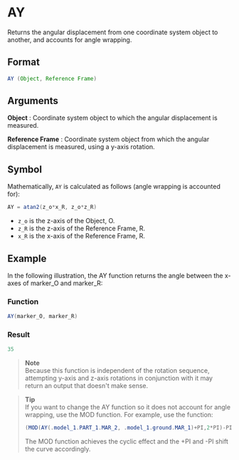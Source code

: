 # AY

Returns the angular displacement from one coordinate system object to another, and accounts for angle wrapping.

## Format
```java
AY (Object, Reference Frame)
```
## Arguments

 



**Object**
: Coordinate system object to which the angular displacement is measured. 


**Reference Frame** 
: Coordinate system object from which the angular displacement is measured, using a y-axis rotation. 


## Symbol

Mathematically, `AY` is calculated as follows (angle wrapping is accounted for):

```java
AY = atan2(z_o*x_R, z_o*z_R)
```

* `z_o` is the z-axis of the Object, O.
* `z_R` is the z-axis of the Reference Frame, R.
* `x_R` is the x-axis of the Reference Frame, R.


## Example

In the following illustration, the AY function returns the angle between the x-axes of marker_O and marker_R:

 



### Function  
```java
AY(marker_O, marker_R)  
```

### Result  
```java
35  
```



 



> **Note**   
>Because this function is independent of the rotation sequence, attempting y-axis and z-axis rotations in conjunction with it may return an output that doesn't make sense. 




> **Tip**   
>If you want to change the AY function so it does not account for angle wrapping, use the MOD function. For example, use the function:
>```java
>(MOD(AY(.model_1.PART_1.MAR_2, .model_1.ground.MAR_1)+PI,2*PI)-PI)
>```
>The MOD function achieves the cyclic effect and the +PI and -PI shift the curve accordingly.